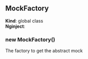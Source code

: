 <a name="MockFactory"></a>
## MockFactory
**Kind**: global class  
**Nginject**:   
<a name="new_MockFactory_new"></a>
### new MockFactory()
The factory to get the abstract mock

